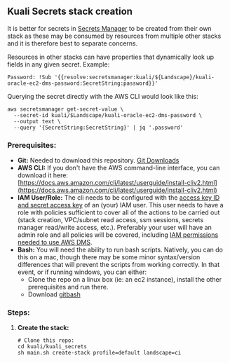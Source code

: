 ## Kuali Secrets stack creation

It is better for secrets in [Secrets Manager](https://docs.aws.amazon.com/secretsmanager/latest/userguide/intro.html) to be created from their own stack as these may be consumed by resources from multiple other stacks and it is therefore best to separate concerns.

Resources in other stacks can have properties that dynamically look up fields in any given secret.
Example:

`Password: !Sub '{{resolve:secretsmanager:kuali/${Landscape}/kuali-oracle-ec2-dms-password:SecretString:password}}'`

Querying the secret directly with the AWS CLI would look like this:

```
aws secretsmanager get-secret-value \
  --secret-id kuali/$Landscape/kuali-oracle-ec2-dms-password \
  --output text \
  --query '{SecretString:SecretString}' | jq '.password'
```



### Prerequisites:

- **Git:**
  Needed to download this repository. [Git Downloads](https://git-scm.com/downloads)
- **AWS CLI:** 
  If you don't have the AWS command-line interface, you can download it here:
  [https://docs.aws.amazon.com/cli/latest/userguide/install-cliv2.html](https://docs.aws.amazon.com/cli/latest/userguide/install-cliv2.html)
- **IAM User/Role:**
  The cli needs to be configured with the [access key ID and secret access key](https://docs.aws.amazon.com/general/latest/gr/aws-sec-cred-types.html#access-keys-and-secret-access-keys) of an (your) IAM user. This user needs to have a role with policies sufficient to cover all of the actions to be carried out (stack creation, VPC/subnet read access, ssm sessions, secrets manager read/write access, etc.). Preferably your user will have an admin role and all policies will be covered, including [IAM permissions needed to use AWS DMS](https://docs.aws.amazon.com/dms/latest/userguide/CHAP_Security.html#CHAP_Security.IAMPermissions).
- **Bash:**
  You will need the ability to run bash scripts. Natively, you can do this on a mac, though there may be some minor syntax/version differences that will prevent the scripts from working correctly. In that event, or if running windows, you can either:
  - Clone the repo on a linux box (ie: an ec2 instance), install the other prerequisites and run there.
  - Download [gitbash](https://git-scm.com/downloads)

### Steps:

1. **Create the stack:**

   ```
   # Clone this repo:
   cd kuali/kuali_secrets
   sh main.sh create-stack profile=default landscape=ci
   ```

   